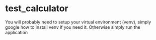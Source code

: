 # test_calculator

You will probably need to setup your virtual environment (venv), simply google how to install venv if you need it. Otherwise simply run the application


